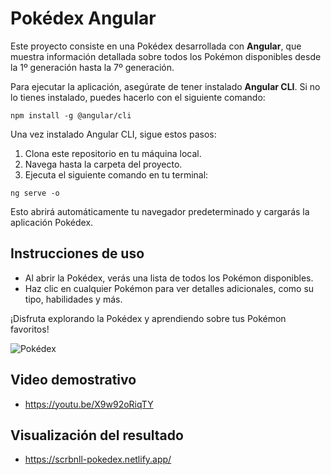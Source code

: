# Pokédex Angular

Este proyecto consiste en una Pokédex desarrollada con **Angular**, que muestra información detallada sobre todos los Pokémon disponibles desde la 1º generación hasta la 7º generación.

Para ejecutar la aplicación, asegúrate de tener instalado **Angular CLI**. Si no lo tienes instalado, puedes hacerlo con el siguiente comando:

```npm install -g @angular/cli```


Una vez instalado Angular CLI, sigue estos pasos:

1. Clona este repositorio en tu máquina local.
2. Navega hasta la carpeta del proyecto.
3. Ejecuta el siguiente comando en tu terminal:

```ng serve -o```

Esto abrirá automáticamente tu navegador predeterminado y cargarás la aplicación Pokédex.

## Instrucciones de uso

- Al abrir la Pokédex, verás una lista de todos los Pokémon disponibles.
- Haz clic en cualquier Pokémon para ver detalles adicionales, como su tipo, habilidades y más.

¡Disfruta explorando la Pokédex y aprendiendo sobre tus Pokémon favoritos!

![Pokédex](pokedex.png)

## Video demostrativo

- https://youtu.be/X9w92oRiqTY

## Visualización del resultado

- https://scrbnll-pokedex.netlify.app/
